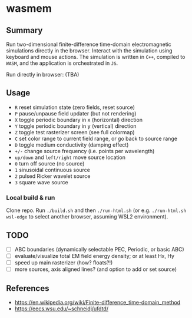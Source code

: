 # wasmem

## Summary
Run two-dimensional finite-difference time-domain electromagnetic simulations directly in the browser. Interact with the simulation using keyboard and mouse actions. The simulation is written in `C++`, compiled to `WASM`, and the application is orchestrated in `JS`.

Run directly in browser: (TBA)

## Usage
- `R` reset simulation state (zero fields, reset source)
- `P` pause/unpause field updater (but not rendering)
- `X` toggle periodic boundary in x (horizontal) direction
- `Y` toggle periodic boundary in y (vertical) direction
- `Z` toggle test rasterizer screen (see full colormap)
- `C` set color range to current field range, or go back to source range
- `D` toggle medium conductivity (damping effect) 
- `+/-` change source frequency (i.e. points per wavelength)
- `up/down` and `left/right` move source location
- `0` turn off source (no source)
- `1` sinusoidal continuous source
- `2` pulsed Ricker wavelet source
- `3` square wave source

### Local build & run
Clone repo. Run `./build.sh` and then `./run-html.sh` (or e.g. `./run-html.sh wsl-edge` to select another browser, assuming WSL2 environment).

## TODO
- [ ] ABC boundaries (dynamically selectable PEC, Periodic, or basic ABC)
- [ ] evaluate/visualize total EM field energy density; or at least Hx, Hy
- [ ] speed up main rasterizer (how? floats?!)
- [ ] more sources, axis aligned lines? (and option to add or set source)

## References
- https://en.wikipedia.org/wiki/Finite-difference_time-domain_method
- https://eecs.wsu.edu/~schneidj/ufdtd/
